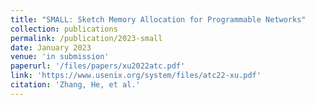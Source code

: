 ```yaml
---
title: "SMALL: Sketch Memory Allocation for Programmable Networks"
collection: publications
permalink: /publication/2023-small
date: January 2023
venue: 'in submission'
paperurl: '/files/papers/xu2022atc.pdf'
link: 'https://www.usenix.org/system/files/atc22-xu.pdf'
citation: 'Zhang, He, et al.'
---
```

